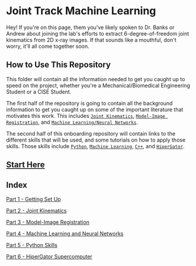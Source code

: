# Joint Track Machine Learning
Hey! If you're on this page, them you've likely spoken to Dr. Banks or Andrew about joining the lab's efforts to extract 6-degree-of-freedom joint kinematics from 2D x-ray images. If that sounds like a mouthful, don't worry, it'll all come together soon.

## How to Use This Repository

This folder will contain all the information needed to get you caught up to speed on the project, whether you're a Mechanical/Biomedical Engineering Student or a CISE Student.

The first half of the repository is going to contain all the background information to get you caught up on some of the important literature that motivates this work. This includes [``Joint Kinematics``](https://github.com/BRIO-lab/brio-lab-onboarding/blob/main/JTML/Part_2.md), [``Model-Image Registration``](https://github.com/BRIO-lab/brio-lab-onboarding/blob/main/JTML/Part_3.md), and [``Machine Learning/Neural Networks``](https://github.com/BRIO-lab/brio-lab-onboarding/blob/main/JTML/Part_4.md).

The second half of this onboarding repository will contain links to the different skills that will be used, and some tutorials on how to apply those skills. Those skills include [``Python``](), [``Machine Learning``](), [``C++``](), and [``HiperGator``]().

## [Start Here](https://github.com/BRIO-lab/brio-lab-onboarding/blob/main/JTML/Part_1.md)


## Index
[Part 1 - Getting Set Up](https://github.com/BRIO-lab/brio-lab-onboarding/blob/main/JTML/Part_1.md)

[Part 2 - Joint Kinematics](https://github.com/BRIO-lab/brio-lab-onboarding/blob/main/JTML/Part_2.md)

[Part 3 - Model-Image Registration](https://github.com/BRIO-lab/brio-lab-onboarding/blob/main/JTML/Part_3.md)

[Part 4 - Machine Learning and Neural Networks](https://github.com/BRIO-lab/brio-lab-onboarding/blob/main/JTML/Part_4.md)

[Part 5 - Python Skills](https://github.com/BRIO-lab/brio-lab-onboarding/blob/main/JTML/Part_5.md)

[Part 6 - HiperGator Supercomputer](https://github.com/BRIO-lab/brio-lab-onboarding/blob/main/JTML/Part_6.md)